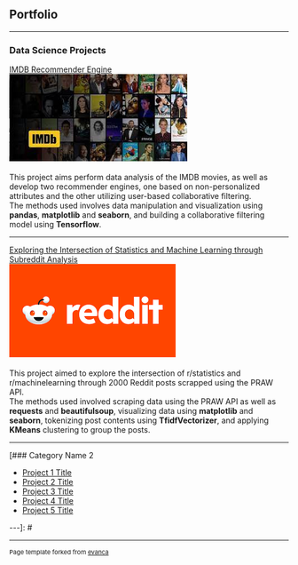 ## Portfolio

---

### Data Science Projects

[IMDB Recommender Engine](/sample_page)<br>
<img src="images/IMDBthumbnail.jpg?raw=true"/>
<br><br>
This project aims perform data analysis of the IMDB movies, as well as develop two recommender engines, one based on non-personalized attributes and the other utilizing user-based collaborative filtering.<br>
The methods used involves data manipulation and visualization using **pandas**, **matplotlib** and **seaborn**, and building a collaborative filtering model using **Tensorflow**.

---
[Exploring the Intersection of Statistics and Machine Learning through Subreddit Analysis](/page_template_proj_2)<br>
<img src="images/reddit_logo.png?raw=true"/>
<br><br>
This project aimed to explore the intersection of r/statistics and r/machinelearning through 2000 Reddit posts scrapped using the PRAW API.<br>
The methods used involved scraping data using the PRAW API as well as **requests** and **beautifulsoup**, visualizing data using **matplotlib** and **seaborn**, tokenizing post contents using **TfidfVectorizer**, and applying **KMeans** clustering to group the posts.

---

[### Category Name 2

- [Project 1 Title](http://example.com/)
- [Project 2 Title](http://example.com/)
- [Project 3 Title](http://example.com/)
- [Project 4 Title](http://example.com/)
- [Project 5 Title](http://example.com/)

---]: #




---
<p style="font-size:11px">Page template forked from <a href="https://github.com/evanca/quick-portfolio">evanca</a></p>
<!-- Remove above link if you don't want to attibute -->
